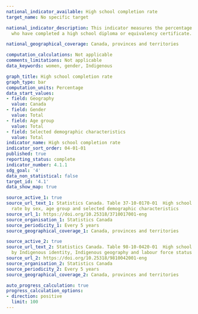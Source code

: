 ```yaml
---
national_indicator_available: High school completion rate
target_name: No specific target

national_indicator_description: This indicator measures the percentage of persons
  who have completed a high school diploma or equivalency certificate.

national_geographical_coverage: Canada, provinces and territories

computation_calculations: Not applicable
comments_limitations: Not applicable
data_keywords: women, gender, Indigenous

graph_title: High school completion rate
graph_type: bar
computation_units: Percentage
data_start_values:
- field: Geography
  value: Canada
- field: Gender
  value: Total
- field: Age group
  value: Total
- field: Selected demographic characteristics
  value: Total
indicator_name: High school completion rate
indicator_sort_order: 04-01-01
published: true
reporting_status: complete
indicator_number: 4.1.1
sdg_goal: '4'
data_non_statistical: false
target_id: '4.1'
data_show_map: true

source_active_1: true
source_url_text_1: Statistics Canada. Table 37-10-0170-01  High school completion
  rate by sex, age group and selected demographic characteristics
source_url_1: https://doi.org/10.25318/3710017001-eng
source_organisation_1: Statistics Canada
source_periodicity_1: Every 5 years
source_geographical_coverage_1: Canada, provinces and territories

source_active_2: true
source_url_text_2: Statistics Canada. Table 98-10-0420-01  High school completion
  by Indigenous identity, Indigenous geography and labour force status
source_url_2: https://doi.org/10.25318/9810042001-eng
source_organisation_2: Statistics Canada
source_periodicity_2: Every 5 years
source_geographical_coverage_2: Canada, provinces and territories

auto_progress_calculation: true
progress_calculation_options:
- direction: positive
  limit: 100
---
```

